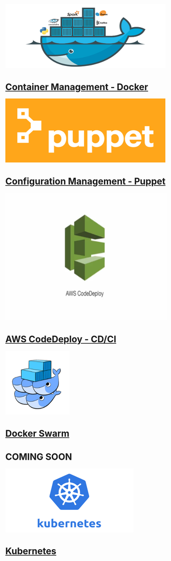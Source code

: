 
<img src="./docker.png" width="500" height="200">

# [Container Management - Docker](./container/README.md)

<img src="./puppet.png" width="500" height="200">

# [Configuration Management - Puppet](./puppet/README.md)

<img src="./aws_code_deploy.png" width="700" height="399">

# [AWS CodeDeploy - CD/CI](./cdci/NodeJS/README.md)

<img src="./dockerswarm.png" width="200" height="200">

# [Docker Swarm](./swarm/README.md)

# COMING SOON

<img src="./Kubernetes.png" width="400" height="200">

# [Kubernetes](./kubernetes/README.md)